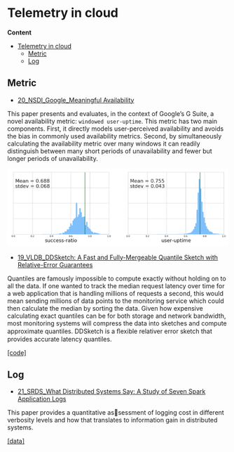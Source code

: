 # Telemetry in cloud

**Content**
- [Telemetry in cloud](#telemetry-in-cloud)
  - [Metric](#metric)
  - [Log](#log)

## Metric

- [20_NSDI_Google_Meaningful Availability](https://www.usenix.org/system/files/nsdi20spring_hauer_prepub.pdf)

This paper presents and evaluates, in the context of Google’s G Suite, a novel availability metric: `windowed user-uptime`. This metric has two main components. First, it directly models user-perceived availability and avoids the bias in commonly used availability metrics. Second, by simultaneously calculating the availability metric over many windows it can readily distinguish between many short periods of unavailability and fewer but longer periods of unavailability.

![user uptime](./figure/user-uptime.jpg)

- [19_VLDB_DDSketch: A Fast and Fully-Mergeable Quantile Sketch with Relative-Error Guarantees](http://www.vldb.org/pvldb/vol12/p2195-masson.pdf) 

Quantiles are famously impossible to compute exactly without holding on to all the data. If one wanted to track the median request latency over time for a web application that is handling millions of requests a second, this would mean sending millions of data points to the monitoring service which could then calculate the median by sorting the data. Given how expensive calculating exact quantiles can be for both storage and network bandwidth, most monitoring systems will compress the data into sketches and compute approximate quantiles. DDSketch is a ﬂexible relativer error sketch that provides accurate latency quantiles.

[[code]](https://github.com/DataDog/sketches-py)


## Log

- [21_SRDS_What Distributed Systems Say: A Study of Seven Spark Application Logs](https://arxiv.org/pdf/2108.08395.pdf)

This paper provides a quantitative assessment of logging cost in different verbosity levels and how that translates to information gain in distributed systems.

[[data]](https://github.com/sgholamian/logging_cost)